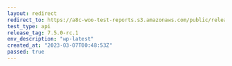 ```yaml
---
layout: redirect
redirect_to: https://a8c-woo-test-reports.s3.amazonaws.com/public/release/7.5.0-rc.1/wp-latest/api/index.html
test_type: api
release_tag: 7.5.0-rc.1
env_description: "wp-latest"
created_at: "2023-03-07T00:48:53Z"
passed: true
---
```

